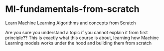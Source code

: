 # Ml-fundamentals-from-scratch
Learn Machine Learning Algorithms and concepts from Scratch

Are you sure you understand a topic if you cannot explain it from first principle?? This is exactly what this course is about, learning how Machine Learning models works under the hood and building them from scratch
